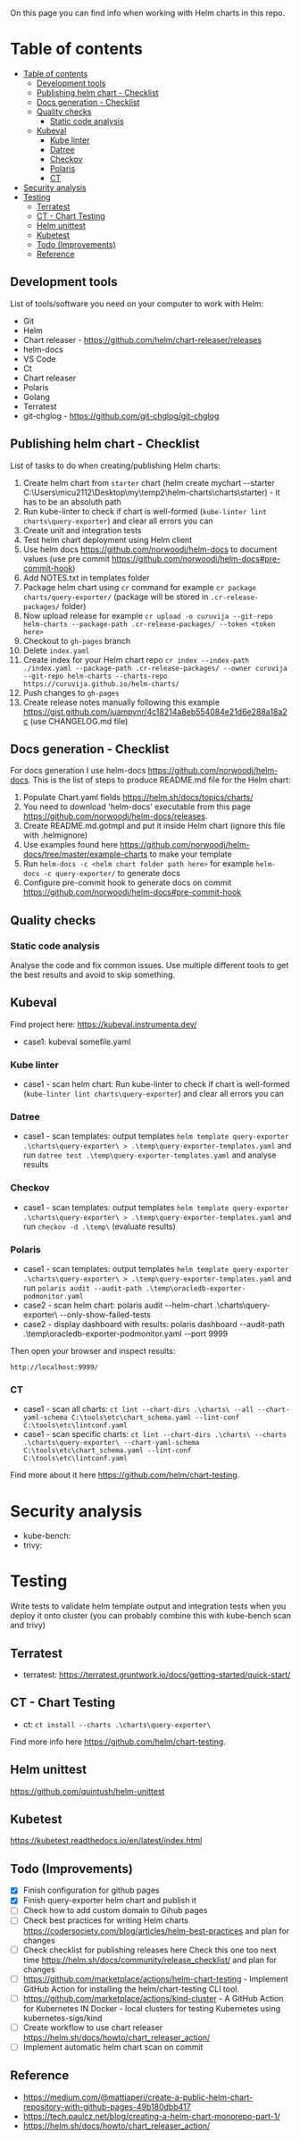 On this page you can find info when working with Helm charts in this repo.

# Table of contents
- [Table of contents](#table-of-contents)
  - [Development tools](#development-tools)
  - [Publishing helm chart - Checklist](#publishing-helm-chart---checklist)
  - [Docs generation - Checklist](#docs-generation---checklist)
  - [Quality checks](#quality-checks)
    - [Static code analysis](#static-code-analysis)
  - [Kubeval](#kubeval)
    - [Kube linter](#kube-linter)
    - [Datree](#datree)
    - [Checkov](#checkov)
    - [Polaris](#polaris)
    - [CT](#ct)
- [Security analysis](#security-analysis)
- [Testing](#testing)
  - [Terratest](#terratest)
  - [CT - Chart Testing](#ct---chart-testing)
  - [Helm unittest](#helm-unittest)
  - [Kubetest](#kubetest)
  - [Todo (Improvements)](#todo-improvements)
  - [Reference](#reference)
## Development tools

List of tools/software you need on your computer to work with Helm:

* Git
* Helm
* Chart releaser - https://github.com/helm/chart-releaser/releases
* helm-docs
* VS Code
* Ct
* Chart releaser
* Polaris
* Golang
* Terratest
* git-chglog - https://github.com/git-chglog/git-chglog
## Publishing helm chart - Checklist

List of tasks to do when creating/publishing Helm charts:

1. Create helm chart from ``starter`` chart (helm create mychart --starter C:\Users\micu2112\Desktop\my\temp2\helm-charts\charts\starter\) - it has to be an absoluth path
2. Run kube-linter to check if chart is well-formed (``kube-linter lint charts\query-exporter``) and clear all errors you can
3. Create unit and integration tests
4. Test helm chart deployment using Helm client
5. Use helm docs https://github.com/norwoodj/helm-docs to document values (use pre commit https://github.com/norwoodj/helm-docs#pre-commit-hook)
6. Add NOTES.txt in templates folder
7. Package helm chart using ``cr`` command for example ``cr package charts/query-exporter/`` (package will be stored in ``.cr-release-packages/`` folder)
8.  Now upload release for example ``cr upload -o curuvija --git-repo helm-charts --package-path .cr-release-packages/ --token <token here>``
9.  Checkout to ``gh-pages`` branch
10. Delete ``index.yaml``
11. Create index for your Helm chart repo ``cr index --index-path ./index.yaml --package-path .cr-release-packages/ --owner curuvija --git-repo helm-charts --charts-repo https://curuvija.github.io/helm-charts/``
12. Push changes to ``gh-pages``
13. Create release notes manually following this example https://gist.github.com/juampynr/4c18214a8eb554084e21d6e288a18a2c (use CHANGELOG.md file)

## Docs generation - Checklist

For docs generation I use helm-docs https://github.com/norwoodj/helm-docs. This is the list of steps to produce README.md file
for the Helm chart:

1. Populate Chart.yaml fields https://helm.sh/docs/topics/charts/
2. You need to download 'helm-docs' executable from this page https://github.com/norwoodj/helm-docs/releases.
3. Create README.md.gotmpl and put it inside Helm chart (ignore this file with .helmignore)
4. Use examples found here https://github.com/norwoodj/helm-docs/tree/master/example-charts to make your template
5. Run ``helm-docs -c <helm chart folder path here>`` for example ``helm-docs -c query-exporter/`` to generate docs
6. Configure pre-commit hook to generate docs on commit https://github.com/norwoodj/helm-docs#pre-commit-hook

## Quality checks

### Static code analysis

Analyse the code and fix common issues. Use multiple different tools to get the best results and avoid to skip something.

## Kubeval

Find project here: https://kubeval.instrumenta.dev/

* case1: kubeval somefile.yaml

### Kube linter

* case1 - scan helm chart:  Run kube-linter to check if chart is well-formed (``kube-linter lint charts\query-exporter``) and clear all errors you can

### Datree

* case1 - scan templates: output templates ``helm template query-exporter .\charts\query-exporter\ > .\temp\query-exporter-templates.yaml`` and run ``datree test .\temp\query-exporter-templates.yaml`` and analyse results

### Checkov

* case1 - scan templates: output templates ``helm template query-exporter .\charts\query-exporter\ > .\temp\query-exporter-templates.yaml`` and run ``checkov -d .\temp\`` (evaluate results)

### Polaris

* case1 - scan templates: output templates ``helm template query-exporter .\charts\query-exporter\ > .\temp\query-exporter-templates.yaml`` and run ``polaris audit --audit-path .\temp\oracledb-exporter-podmonitor.yaml``
* case2 - scan helm chart: polaris audit --helm-chart .\charts\query-exporter\ --only-show-failed-tests
* case2 - display dashboard with results: polaris dashboard --audit-path .\temp\oracledb-exporter-podmonitor.yaml --port 9999

Then open your browser and inspect results:

``http://localhost:9999/``

### CT

* case1 - scan all charts: ``ct lint --chart-dirs .\charts\ --all --chart-yaml-schema C:\tools\etc\chart_schema.yaml --lint-conf C:\tools\etc\lintconf.yaml``
* case1 - scan specific charts: ``ct lint --chart-dirs .\charts\ --charts .\charts\query-exporter\ --chart-yaml-schema C:\tools\etc\chart_schema.yaml --lint-conf C:\tools\etc\lintconf.yaml``

Find more about it here https://github.com/helm/chart-testing.
# Security analysis

* kube-bench: 
* trivy: 

# Testing

Write tests to validate helm template output and integration tests when you deploy it onto cluster (you can probably combine this with kube-bench scan and trivy)
## Terratest

* terratest: https://terratest.gruntwork.io/docs/getting-started/quick-start/
## CT - Chart Testing

* ct: ``ct install --charts .\charts\query-exporter\``

Find more info here https://github.com/helm/chart-testing.

## Helm unittest

https://github.com/quintush/helm-unittest

## Kubetest

https://kubetest.readthedocs.io/en/latest/index.html

## Todo (Improvements)

- [x] Finish configuration for github pages
- [x] Finish query-exporter helm chart and publish it
- [ ] Check how to add custom domain to Gihub pages
- [ ] Check best practices for writing Helm charts https://codersociety.com/blog/articles/helm-best-practices and plan for changes
- [ ] Check checklist for publishing releases here Check this one too next time https://helm.sh/docs/community/release_checklist/ and plan for changes
- [ ] https://github.com/marketplace/actions/helm-chart-testing - Implement GitHub Action for installing the helm/chart-testing CLI tool.
- [ ] https://github.com/marketplace/actions/kind-cluster - A GitHub Action for Kubernetes IN Docker - local clusters for testing Kubernetes using kubernetes-sigs/kind
- [ ] Create workflow to use chart releaser https://helm.sh/docs/howto/chart_releaser_action/
- [ ] Implement automatic helm chart scan on commit

## Reference

* https://medium.com/@mattiaperi/create-a-public-helm-chart-repository-with-github-pages-49b180dbb417
* https://tech.paulcz.net/blog/creating-a-helm-chart-monorepo-part-1/
* https://helm.sh/docs/howto/chart_releaser_action/

